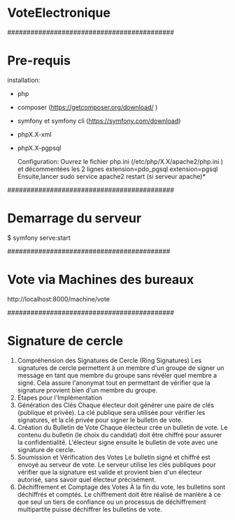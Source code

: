 # VoteElectronique
###########################################
# Pre-requis 
installation:
-  php
- composer (https://getcomposer.org/download/ )
- symfony et symfony cli (https://symfony.com/download)
- phpX.X-xml
- phpX.X-pgpsql

  Configuration:
Ouvrez le fichier php.ini (/etc/php/X.X/apache2/php.ini ) et décommentées les 2 lignes 
extension=pdo_pgsql
extension=pgsql
Ensuite,lancer
sudo service apache2 restart (si serveur apache)*


###########################################

# Demarrage du serveur
$ symfony serve:start

##########################################

# Vote via Machines des bureaux
http://localhost:8000/machine/vote

###########################################
# Signature de cercle
1. Compréhension des Signatures de Cercle (Ring Signatures)
Les signatures de cercle permettent à un membre d'un groupe de signer un message en tant que membre du groupe sans révéler quel membre a signé. Cela assure l'anonymat tout en permettant de vérifier que la signature provient bien d'un membre du groupe.
2. Étapes pour l'Implémentation
1. Génération des Clés
Chaque électeur doit générer une paire de clés (publique et privée). La clé publique sera utilisée pour vérifier les signatures, et la clé privée pour signer le bulletin de vote.
2. Création du Bulletin de Vote
Chaque électeur crée un bulletin de vote. Le contenu du bulletin (le choix du candidat) doit être chiffré pour assurer la confidentialité. L'électeur signe ensuite le bulletin de vote avec une signature de cercle.
3. Soumission et Vérification des Votes
Le bulletin signé et chiffré est envoyé au serveur de vote. Le serveur utilise les clés publiques pour vérifier que la signature est valide et provient bien d'un électeur autorisé, sans savoir quel électeur précisément.
4. Déchiffrement et Comptage des Votes
À la fin du vote, les bulletins sont déchiffrés et comptés. Le chiffrement doit être réalisé de manière à ce que seul un tiers de confiance ou un processus de déchiffrement multipartite puisse déchiffrer les bulletins de vote.

